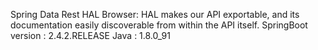 Spring Data Rest HAL Browser: HAL makes our API exportable, and its documentation easily discoverable from within the API itself.
SpringBoot version    : 2.4.2.RELEASE
Java                  : 1.8.0_91


